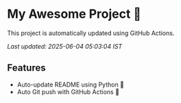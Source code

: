 # My Awesome Project 🚀

This project is automatically updated using GitHub Actions.

_Last updated: 2025-06-04 05:03:04 IST_

## Features
- Auto-update README using Python 🐍
- Auto Git push with GitHub Actions 🤖
